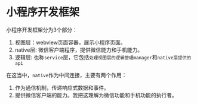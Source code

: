 # 小程序开发框架
小程序开发框架分为3个部分：
1. 视图层：webview页面容器，展示小程序页面。
2. native层: 微信客户端程序，提供微信能力和手机能力。
3. 逻辑层: 也称`service`层，它包括`处理视图层的逻辑管理manager`和`native层提供的api`

在这当中，`native`作为中间连接，主要有两个作用：
1. 作为通信机制，传递响应式数据和事件。
2. 提供微信客户端的能力。我把这理解为微信功能和手机功能的执行者。
